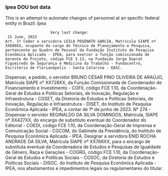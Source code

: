  ### Ipea DOU bot data
 This is an attempt to automate changes of personnel at an specific federal entity in Brazil: Ipea
 
                        Very last change: 
 	 15 June, 2023
	Art. 1º Ceder a servidora LEILA POSENATO GARCIA, Matrícula SIAPE nº XX680XX, ocupante do cargo de Técnico de Planejamento e Pesquisa, pertencente ao Quadro de Pessoal da Fundação Instituto de Pesquisa Econômica Aplicada - IPEA, para exercer a função comissionada de Gerente de Projeto, código FCE 3.13, na Fundação Jorge Duprat Figueiredo de Segurança e Medicina do Trabalho - Fundacentro, Escritório de Florianópolis - Santa Catarina - EASC.
Dispensar, a pedido, o servidor BRUNO CÉSAR PINO OLIVEIRA DE ARAÚJO, Matrícula SIAPE n° XX728XX, da Função Comissionada de Coordenador de Financiamento e Investimento - COFII, código FCE 1.10, da Coordenação-Geral de Estudos e Políticas Setoriais, de Inovação, Regulação e Infraestrutura - CGSET, da Diretoria de Estudos e Políticas Setoriais, de Inovação, Regulação e Infraestrutura - DISET, do Instituto de Pesquisa Econômica Aplicada - IPEA, a contar de 1º de junho de 2023.
N° 274 - Dispensar o servidor REGINALDO DA SILVA DOMINGOS, Matrícula, SIAPE nº XX427XX, do encargo de substituto eventual do Coordenador do Editorial - COEDI, código FCE 1.10, da Coordenação-Geral de Imprensa e Comunicação Social - CGCOM, do Gabinete da Presidência, do Instituto de Pesquisa Econômica Aplicada - IPEA.
Designar a servidora ENID ROCHA ANDRADE DA SILVA, Matrícula SIAPE nº XX766XX, para o encargo de substituta eventual da Coordenadora de Estudos e Pesquisas de Igualdade de Gênero, Raça e Gerações - COGRG, código FCE 1.10, da Coordenação-Geral de Estudos e Políticas Sociais - CGSOC, da Diretoria de Estudos e Políticas Sociais - DISOC, do Instituto de Pesquisa Econômica Aplicada - IPEA, nos afastamentos e impedimentos legais ou regulamentares do titular.
